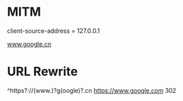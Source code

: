 # MITM

client-source-address = 127.0.0.1

www.google.cn

# URL Rewrite
^https?://(www\.)?g(oogle)?\.cn https://www.google.com 302
